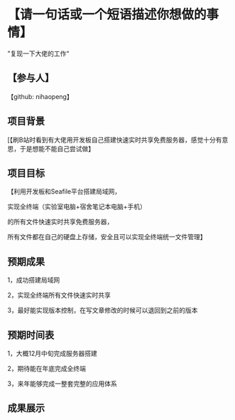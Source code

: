 # 【请一句话或一个短语描述你想做的事情】

"复现一下大佬的工作“

## 【参与人】

【github: nihaopeng】

## 项目背景
[【刷B站时看到有大佬用开发板自己搭建快速实时共享免费服务器，感觉十分有意思，于是想能不能自己尝试做】

## 项目目标
【利用开发板和Seafile平台搭建局域网，

实现全终端（实验室电脑+宿舍笔记本电脑+手机）

的所有文件快速实时共享免费服务器，

所有文件都在自己的硬盘上存储，安全且可以实现全终端统一文件管理】

## 预期成果
1，成功搭建局域网

2，实现全终端所有文件快速实时共享

3，最好能实现版本控制，在写文章修改的时候可以退回到之前的版本

## 预期时间表
1，大概12月中旬完成服务器搭建

2，期待能在年底完成全终端

3，来年能够完成一整套完整的应用体系

## 成果展示
